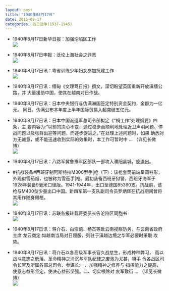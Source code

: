 ```yaml
---
layout: post
title: "1940年08月17日"
date: 2015-08-17
categories: 抗日战争(1937-1945)
---
```


<meta name="referrer" content="no-referrer" />

- 1940年8月17日新华日报：加强沦陷区工作 <br/><img src="https://ww2.sinaimg.cn/large/aca367d8jw1ev60ijjkpmj211f0hr0z8.jpg" />

- 1940年8月17日申报：泛论上海社会之罪恶 <br/><img src="https://ww2.sinaimg.cn/large/aca367d8jw1ev5ys2dcq3j20ky0yd7ke.jpg" />

- 1940年8月17日讯：粤省训练少年妇女参加抗建工作 <br/><img src="https://ww1.sinaimg.cn/large/aca367d8jw1ev5x1oi8erj20av06tab5.jpg" />

- 1940年8月17日讯：缅甸《文理笃日报》撰文，深切盼望英国重新开放滇缅公路，并 大量援助中国，使其在越南对日作战。 

- 1940年8月17日讯：日本中央银行与伪满洲国签定特别资金契约，金额为一亿元。 同日，伪满公布本年度上半年国际贸易入超突破五亿元。 

- 1940年8月17日讯：日本中国派遺军总司令部拟定《“桐工作”处理纲要》四条，主 要内容为:“以前的决心不变，通过稳步而顺利地处理近卫声明问题、停 战问题以及张群出迎等问题，而逐步促进之。”在处理上述问题时，如果 确悉对方无诚意，或不能迅速收到实际的效果时，本工作可暂时中 ... （详见长微博） <br/><img src="https://ww4.sinaimg.cn/large/aca367d8jw1ev5hfryekuj20c80aywfx.jpg" />

- 1940年8月17日讯：八路军冀鲁豫军区部队一部攻入濮阳县城，旋退出。 

- #抗战装备#西班牙制阿斯特拉M300型手|枪（下）：该枪套筒前端呈圆柱形，外观似雪茄烟，也被称为雪茄手|枪。最初装备西班牙狱警，西班牙海军于1928年装备9毫米口径版。1941-1944年，出口至德国85390支。抗战前，该枪与M400型少量出口中国。新四军第一支队副司令员罗炳辉在抗战期间曾将其用作随身佩枪。 <br/><img src="https://ww3.sinaimg.cn/large/aca367d8jw1ev5doile0jj20510iemyi.jpg" />

- 1940年8月17日讯：苏联各报转载蒋委员长告沦陷区同胞书 <br/><img src="https://ww2.sinaimg.cn/large/aca367d8jw1ev5c8g8183j20ba0dbq46.jpg" />

- 1940年8月17日讯：蒋介石、白崇禧、杨杰等赴云南视察防务，与云南省政府主席 龙云商定:如越南当局对日屈服，则驻于滇越边境之华军必要时采取 攻势。 

- 1940年8月17日讯：蒋介石以各高级军事长官久战怠生，形成种种弊习， 而以战斗意志之低落、革命精神之消沉与军队纪律之废弛为尤甚，特手 令各战区司令长官及所属各部总司令、参谋长:一、加强精神之修养与 指挥能力之提高，使意志益形坚定，使决心益形坚强。二、切实根除对 友军敷衍 ... （详见长微博） <br/><img src="https://ww4.sinaimg.cn/large/aca367d8jw1ev59cenzf3j20c80bx75w.jpg" />

